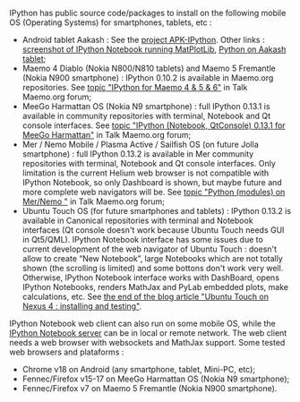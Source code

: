 IPython has public source code/packages to install on the following mobile OS (Operating Systems) for smartphones, tablets, etc :
* Android tablet Aakash : See the [project APK-IPython](https://github.com/androportal/apk-ipython). Other links : [screenshot of IPython Notebook running MatPlotLib](https://plus.google.com/u/0/117293602899680632636/posts/AK3VSc8MKRX), [Python on Aakash tablet](http://scipy.in/static/files/slides/python-on-aakash.pdf);
* Maemo 4 Diablo (Nokia N800/N810 tablets) and Maemo 5 Fremantle (Nokia N900 smartphone) : IPython 0.10.2 is available in Maemo.org repositories. See [topic "IPython for Maemo 4 & 5 & 6"](http://talk.maemo.org/showthread.php?p=1168357) in Talk Maemo.org forum;
* MeeGo Harmattan OS (Nokia N9 smartphone) : full IPython 0.13.1 is available in community repositories with terminal, Notebook and Qt console interfaces. See [topic "IPython (Notebook, QtConsole) 0.13.1 for MeeGo Harmattan"](http://talk.maemo.org/showthread.php?t=79997) in Talk Maemo.org forum;
* Mer / Nemo Mobile / Plasma Active / Sailfish OS (on future Jolla smartphone) : full IPython 0.13.2 is available in Mer community repositories with terminal, Notebook and Qt console interfaces. Only limitation is the current Helium web browser is not compatible with IPython Notebook, so only Dashboard is shown, but maybe future and more complete web navigators will be. See [topic "Python (modules) on Mer/Nemo "](http://talk.maemo.org/showpost.php?p=1348541&postcount=15) in Talk Maemo.org forum;
* Ubuntu Touch OS (for future smartphones and tablets) : IPython 0.13.2 is available in Canonical repositories with terminal and Notebook interfaces (Qt console doesn't work because Ubuntu Touch needs GUI in Qt5/QML). IPython Notebook interface has some issues due to current development of the web navigator of Ubuntu Touch : doesn't allow to create “New Notebook”, large Notebooks which are not totally shown (the scrolling is limited) and some bottons don't work very well. Otherwise, IPython Notebook interface works with DashBoard, opens IPython Notebooks, renders MathJax and PyLab embedded plots, make calculations, etc. See [the end of the blog article "Ubuntu Touch on Nexus 4 : installing and testing"](http://translate.google.com.br/translate?sl=pt&tl=en&js=n&prev=_t&hl=pt-BR&ie=UTF-8&eotf=1&u=http%3A%2F%2Frobertocolistete.wordpress.com%2F2013%2F05%2F26%2Fubuntu-touch-no-nexus-4-instalando-e-testando%2F).

IPython Notebook web client can also run on some mobile OS, while the [IPython Notebook server](http://ipython.org/ipython-doc/stable/interactive/htmlnotebook.html#quick-howto-running-a-public-notebook-server) can be in local or remote network. The web client needs a web browser with websockets and MathJax support. Some tested web browsers and plataforms :
* Chrome v18 on Android (any smartphone, tablet, Mini-PC, etc);
* Fennec/Firefox v15-17 on MeeGo Harmattan OS (Nokia N9 smartphone);
* Fennec/Firefox v7 on Maemo 5 Fremantle (Nokia N900 smartphone).

